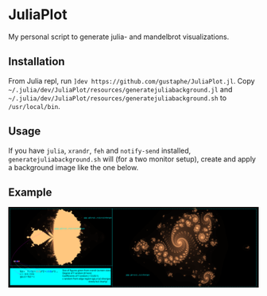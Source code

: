 # JuliaPlot
My personal script to generate julia- and mandelbrot visualizations.

## Installation
From Julia repl, run `]dev https://github.com/gustaphe/JuliaPlot.jl`. Copy `~/.julia/dev/JuliaPlot/resources/generatejuliabackground.jl` and `~/.julia/dev/JuliaPlot/resources/generatejuliabackground.sh` to `/usr/local/bin`.

## Usage
If you have `julia`, `xrandr`, `feh` and `notify-send` installed, `generatejuliabackground.sh` will (for a two monitor setup), create and apply a background image like the one below.

## Example
![Example background](./resources/Example.svg)
